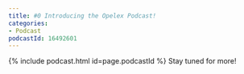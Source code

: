```yaml
---
title: #0 Introducing the Opelex Podcast!
categories:
- Podcast
podcastId: 16492601
---
```


{% include podcast.html id=page.podcastId %}
Stay tuned for more!
